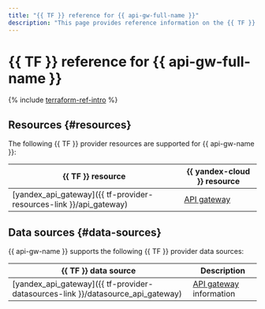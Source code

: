 ```yaml
---
title: "{{ TF }} reference for {{ api-gw-full-name }}"
description: "This page provides reference information on the {{ TF }} provider resources and data sources supported for {{ api-gw-name }}."
---
```


# {{ TF }} reference for {{ api-gw-full-name }}

{% include [terraform-ref-intro](../_includes/terraform-ref-intro.md) %}

## Resources {#resources}

The following {{ TF }} provider resources are supported for {{ api-gw-name }}:

| **{{ TF }} resource** | **{{ yandex-cloud }} resource** |
| --- | --- |
| [yandex_api_gateway]({{ tf-provider-resources-link }}/api_gateway) | [API gateway](./concepts/index.md) |

## Data sources {#data-sources}

{{ api-gw-name }} supports the following {{ TF }} provider data sources:

| **{{ TF }} data source** | **Description** |
| --- | --- |
| [yandex_api_gateway]({{ tf-provider-datasources-link }}/datasource_api_gateway) | [API gateway](./concepts/index.md) information |